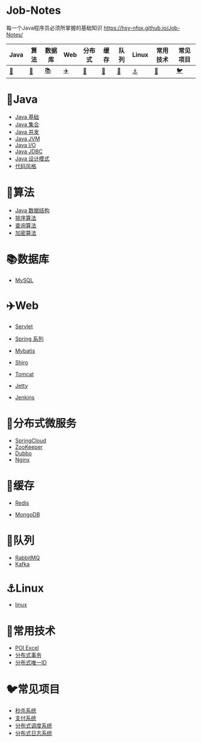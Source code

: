 # Job-Notes

每一个Java程序员必须所掌握的基础知识  <https://hsy-nfox.github.io/Job-Notes/>

| Java | 算法 | 数据库 | Web | 分布式 | 缓存 | 队列 | Linux | 常用技术 | 常见项目 |
| ---- | ---- | ---- | ------- | ------ | ---- | ---- | -------- | -------- | -------- |
| [:bullettrain_side:](#bullettrain_sideJava) | [:art:](#art算法) | [:books:](#books数据库) |[:airplane:](#airplaneWeb) | [:rainbow:](#rainbow分布式 ) | [:guitar:](#guitar缓存) | [:rocket:](#rocket队列) | [:anchor:](#anchorLinux) | [:pencil:](#pencil常用技术) | [:bird:](#bird常见项目) |



# :bullettrain_side:Java

* [Java 基础](./interview/java/Java基础.md)
* [Java 集合]()
* [Java 并发]()
* [Java JVM]()
* [Java I/O]()
* [Java JDBC]()
* [Java 设计模式]()
* [代码风格](https://github.com/alibaba/p3c/blob/master/阿里巴巴Java开发手册（详尽版）.pdf)

# :art:算法

* [Java 数据结构]()
* [排序算法]()
* [查询算法]()
* [加密算法]()

# :books:数据库

* [MySQL]()



# :airplane:Web

* [Servlet]()

* [Spring 系列]()
* [Mybatis]()
* [Shiro]()

* [Tomcat]()
* [Jetty]()
* [Jenkins]()



# :rainbow:分布式微服务

* [SpringCloud]()
* [ZooKeeper]()
* [Dubbo]()
* [Nginx]()



# :guitar:缓存

* [Redis]()

* [MongoDB]()

  

# :rocket:队列

* [RabbitMQ]()
* [Kafka]()

# :anchor:Linux

* [linux]()



# :pencil:常用技术

* [POI Excel]()
* [分布式事务]()
* [分布式唯一ID]()

# :bird:常见项目

* [秒杀系统]()
* [支付系统]()
* [分布式调度系统]()
* [分布式日志系统]()




